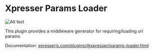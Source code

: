 # Xpresser Params Loader

![Alt text](https://cdn.jsdelivr.net/npm/xpresser/xpresser-logo-black.png "Xpresser Logo")


This plugin provides a middleware generator for requiring/loading url params

Documentation: [xpresserjs.com/plugins/@xpresser/params-loader.html](https://xpresserjs.com/plugins/@xpresser/params-loader.html)
